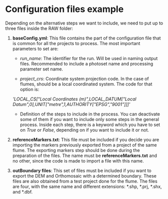 # Configuration files example

Depending on the alternative steps we want to include, we need to put up to three files inside the RAW folder:

1. **baseConfig.yml**: This file contains the part of the configuration file that is common for all the projects to process. The most important parameters to set are:

	-	*run_name*: The identifier for the run. Will be used in naming output files. Recommended to include a photoset name and processing parameter set name.

	- *project_crs*: Coordinate system projection code. In the case of flumes, should be a local coordinated system. The code for that option is: 

	*'LOCAL_CS["Local Coordinates (m)",LOCAL_DATUM["Local Datum",0],UNIT["metre",1,AUTHORITY["EPSG","9001"]]]'*

	- Definition of the steps to include in the process. You can deactivate some of them if you want to include only some steps in the general process. Inside each step, there is a keyword which you have to set on *True* or *False*, depending on if you want to include it or not.

2. **referenceMarkers.txt**: This file must be included if you decide you are importing the markers previously exported from a project of the same flume. The exporting markers step should be done during the preparation of the files. The name must be **referenceMarkers.txt** and no other, since the code is made to import a file with this name.

3. **outBoundary files**: This set of files must be included if you want to export the DEM and Orthomosaic with a determined boundary. These files are also obtained from a test project done for the flume. The files are four, with the same name and different extensions: \*.shp, \*.prj, \*.shx, and \*.dbf.